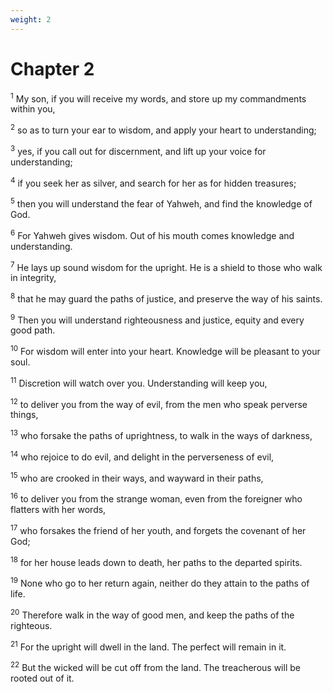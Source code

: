```yaml
---
weight: 2
---
```


# Chapter 2

<sup>1</sup> My son, if you will receive my words, and store up my commandments within you, 

<sup>2</sup> so as to turn your ear to wisdom, and apply your heart to understanding; 

<sup>3</sup> yes, if you call out for discernment, and lift up your voice for understanding; 

<sup>4</sup> if you seek her as silver, and search for her as for hidden treasures; 

<sup>5</sup> then you will understand the fear of Yahweh, and find the knowledge of God. 

<sup>6</sup> For Yahweh gives wisdom. Out of his mouth comes knowledge and understanding. 

<sup>7</sup> He lays up sound wisdom for the upright. He is a shield to those who walk in integrity, 

<sup>8</sup> that he may guard the paths of justice, and preserve the way of his saints. 

<sup>9</sup> Then you will understand righteousness and justice, equity and every good path. 

<sup>10</sup> For wisdom will enter into your heart. Knowledge will be pleasant to your soul. 

<sup>11</sup> Discretion will watch over you. Understanding will keep you, 

<sup>12</sup> to deliver you from the way of evil, from the men who speak perverse things, 

<sup>13</sup> who forsake the paths of uprightness, to walk in the ways of darkness, 

<sup>14</sup> who rejoice to do evil, and delight in the perverseness of evil, 

<sup>15</sup> who are crooked in their ways, and wayward in their paths, 

<sup>16</sup> to deliver you from the strange woman, even from the foreigner who flatters with her words, 

<sup>17</sup> who forsakes the friend of her youth, and forgets the covenant of her God; 

<sup>18</sup> for her house leads down to death, her paths to the departed spirits. 

<sup>19</sup> None who go to her return again, neither do they attain to the paths of life. 

<sup>20</sup> Therefore walk in the way of good men, and keep the paths of the righteous. 

<sup>21</sup> For the upright will dwell in the land. The perfect will remain in it. 

<sup>22</sup> But the wicked will be cut off from the land. The treacherous will be rooted out of it. 



